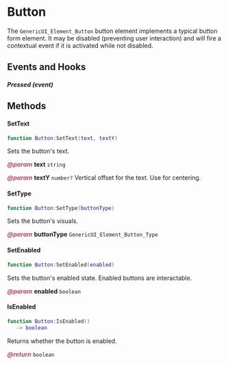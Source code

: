 # Button
The `GenericUI_Element_Button` button element implements a typical button form element. It may be disabled (preventing user interaction) and will fire a contextual event if it is activated while not disabled.

<doc package="GenericUI_Element_Button">



## Events and Hooks

##### Pressed (event)



## Methods

#### SetText



```lua
function Button:SetText(text, textY)
```



Sets the button's text.



<p style="margin-bottom:0px;"><span style="color:#b04a6e;"><b><i>@param</i></b></span> <b>text</b> <code>string</code> </p>



<p style="margin-bottom:0px;"><span style="color:#b04a6e;"><b><i>@param</i></b></span> <b>textY</b> <code>number?</code> Vertical offset for the text. Use for centering.</p>

#### SetType



```lua
function Button:SetType(buttonType)
```



Sets the button's visuals.



<p style="margin-bottom:0px;"><span style="color:#b04a6e;"><b><i>@param</i></b></span> <b>buttonType</b> <code>GenericUI_Element_Button_Type</code> </p>

#### SetEnabled



```lua
function Button:SetEnabled(enabled)
```



Sets the button's enabled state. Enabled buttons are interactable.



<p style="margin-bottom:0px;"><span style="color:#b04a6e;"><b><i>@param</i></b></span> <b>enabled</b> <code>boolean</code> </p>

#### IsEnabled



```lua
function Button:IsEnabled()
   -> boolean
```



Returns whether the button is enabled.



<p style="margin-bottom:0px;"><span style="color:#b04a6e;"><b><i>@return</i></b></span> <code>boolean</code> </p>
</doc>